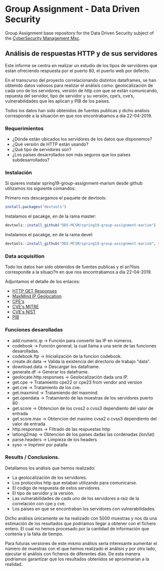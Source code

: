 
# Group Assignment - Data Driven Security

Group Assignment base repository for the Data Driven Security subject of the [CyberSecurity Management Msc](https://www.talent.upc.edu/ing/professionals/presentacio/codi/221101/cybersecurity-management/).

## Análisis de respuestas HTTP y de sus servidores

Este informe se centra en realizar un estudio de los tipos de servidores que estan ofreciendo respuesta por el puerto 80, el puerto web por defecto.

En el transcurso del proyecto correlacionando distintos dataframes, se han obtenido datos valiosos para realizar el análisis como: geolocalización de cada uno de los servidores, versión de http con que se están comunicando, repuesta del servidor, tipo de servidor y su versión, cpe’s, cve’s, vulnerabilidades que les aplican y PIB de los países.

Todos los datos han sido obtenidos de fuentes publicas y dicho análisis corresponde a la situación en que nos encontrabamos a día 22-04-2019.

### Requerimientos

- ¿Dónde están ubicados los servidores de los datos que disponemos?
- ¿Qué versión de HTTP están usando?
- ¿Qué tipo de servidores son?
- ¿Los países desarrollados son más seguros que los países subdesarrollados?

  
### Instalación

Si quieres instalar spring19-group-assignment-marism desde github utilizamos los siguiente comandos:

Primero nos descargamos el paquete de devtools:

```r
install.packages("devtools")
```
Instalamos el pacakge, en de la rama master:

```r
devtools::install_github("DDS-MCSM/spring19-group-assignment-marism") 
```
Instalamos el pacakge, en de la rama devel:

```r
devtools::install_github("DDS-MCSM/spring19-group-assignment-marism", ref = "devel") 
```


### Data acquisition

Todo los datos han sido obtenidos de fuentes publicas y el an?lisis corresponde a la situaci?n en que nos encontrabamos a día 22-04-2019. 

Adjuntamos el detalle de los enlaces:

- [HTTP GET Responses](https://opendata.rapid7.com/sonar.http/)
- [MaxMind IP Geolocation](https://dev.maxmind.com/geoip/geoip2/geolite2/)
- [CPE's](http://static.nvd.nist.gov/feeds/xml/cpe/dictionary/official-cpe-dictionary_v2.3.xml.gz)
- [CVE's MITRE](http://cve.mitre.org/data/downloads/index.html#download)
- [CVE's NIST](https://nvd.nist.gov/download.cfm)
- [PIB](http://api.worldbank.org/v2/es/indicator/NY.GDP.MKTP.CD?downloadformat=csv)

### Funciones desarolladas

- add.numeric.ip -> Función para convertir las IP en números.
- codebook -> Función general, la cual llama a una serie de las funciones desarolladas.
- codebook.ftp -> Inicialización de la funcion codebook.
- create.dir.data -> Valida la existencia del directorio de trabajo "data".
- download.data -> Descargar los dataframe.
- generate.df -> Generar los dataframe.
- geolocate.http.responses -> Geolocalización dada una IP.
- get.cpe -> Tratamiento cpe22 or cpe23 from vendor and version
- get.cve -> Tratamiento de los cve.
- get.maxmind -> Tratamiendo del maxmind.
- get.opendata -> Tratamiento de las muestras de los servidores puerto 80
- get.score -> Obtencion de los cvss2 o cvss3 dependiento del valor de entrada
- get.score.max -> Obtencion del maximo cvss2 o cvss3 dependiento del valor de entrada
- http.responses -> Filtrado de las respuestas http
- latlong2map -> Obtencion de los paises dadas las cordenadas  (lon/lat)
- parse.headers -> Limpieza de los headers
- syso -> Imprimir por patalla

### Results / Conclusions.

Detallamos los análisis que hemos realizado:

- La geolocalización de los servidores.
- Los protocolos http que estaban utilizando para comunicarse.
- El codigo de respuesta de estos servidores.
- El tipo de servidor y la versión.
- Las vulnerabilidades de cada uno de los servidores a raiz de la correlación con cpe y cve.
- Los paises en que se encontraban los servidores con vulnerabilidades.

Dicho análisis únicamente se ha realizado con 5000 muestras y nos da una estimación de los resultados que podríamos llegar a obtener con el fichero entero. El cual no hemos procesado por la cantidad de información que contenía y la falta de tiempo.

Para futuras versiones de este mismo análisis sería interesante aumentar el número de muestras con el que hemos realizado el análisis y por otro lado, ejecutar el análisis con ficheros de diferentes días. De esta manera podriamos garantizar que los resultados obtenidos se aproximarían a la realidad.
